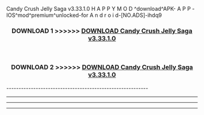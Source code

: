  Candy Crush Jelly Saga v3.33.1.0 H A P P Y M O D ^download^APK- A P P -IOS^mod^premium^unlocked-for A n d r o i d-[NO.ADS]-ihdq9



<div align="center">

<h3>DOWNLOAD 1 >>>>>> <a href="https://en-mod.web.app/?en= Candy Crush Jelly Saga v3.33.1.0">DOWNLOAD Candy Crush Jelly Saga v3.33.1.0 </a></h3><br>

<h3>DOWNLOAD 2 >>>>>> <a href="https://en-mod.web.app/?en= Candy Crush Jelly Saga v3.33.1.0">DOWNLOAD Candy Crush Jelly Saga v3.33.1.0 </a></h3>

</div>
----------------------------------------------------------

----------------------------------------------------------

----------------------------------------------------------

----------------------------------------------------------



